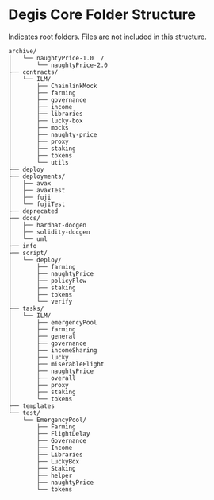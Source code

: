 # Degis Core Folder Structure
Indicates root folders. Files are not included in this structure.

    archive/
    │   └── naughtyPrice-1.0  /
    │       └── naughtyPrice-2.0   
    ├── contracts/
    │   └── ILM/
    │       ├── ChainlinkMock
    │       ├── farming
    │       ├── governance
    │       ├── income
    │       ├── libraries
    │       ├── lucky-box
    │       ├── mocks
    │       ├── naughty-price
    │       ├── proxy
    │       ├── staking
    │       ├── tokens
    │       └── utils
    ├── deploy
    ├── deployments/
    │   ├── avax
    │   ├── avaxTest
    │   ├── fuji
    │   └── fujiTest
    ├── deprecated
    ├── docs/
    │   ├── hardhat-docgen
    │   ├── solidity-docgen
    │   └── uml
    ├── info
    ├── script/
    │   └── deploy/
    │       ├── farming
    │       ├── naughtyPrice
    │       ├── policyFlow
    │       ├── staking
    │       ├── tokens
    │       └── verify
    ├── tasks/
    │   └── ILM/
    │       ├── emergencyPool
    │       ├── farming
    │       ├── general
    │       ├── governance
    │       ├── incomeSharing
    │       ├── lucky
    │       ├── miserableFlight
    │       ├── naughtyPrice
    │       ├── overall
    │       ├── proxy
    │       ├── staking
    │       └── tokens
    ├── templates
    └── test/
        └── EmergencyPool/
            ├── Farming
            ├── FlightDelay
            ├── Governance
            ├── Income
            ├── Libraries
            ├── LuckyBox
            ├── Staking
            ├── helper
            ├── naughtyPrice
            └── tokens